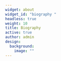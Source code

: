 ```yaml
---
widget: about
widget_id: "biography "
headless: true
weight: 10
title: Biography
active: true
author: admin
design:
  background:
    image: ""
---
```

